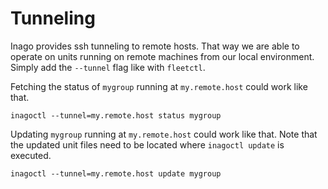 # Tunneling

Inago provides ssh tunneling to remote hosts. That way we are able to operate
on units running on remote machines from our local environment. Simply add the
`--tunnel` flag like with `fleetctl`.

Fetching the status of `mygroup` running at `my.remote.host` could work like
that.
```
inagoctl --tunnel=my.remote.host status mygroup
```

Updating `mygroup` running at `my.remote.host` could work like that. Note that
the updated unit files need to be located where `inagoctl update` is executed.
```
inagoctl --tunnel=my.remote.host update mygroup
```

